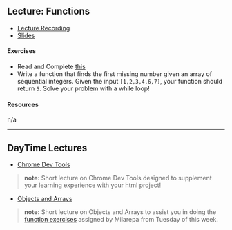 ## Lecture: Functions

- [Lecture Recording](https://vimeo.com/341840527/67997ff765)
- [Slides](https://drive.google.com/open?id=1_9yT83IEaNTReQD6xODO5vxBy0n4OCvO)

#### Exercises
- Read and Complete [this](https://www.jshero.net/en/koans/while.html)
- Write a function that finds the first missing number given an array of sequential integers. Given the input `[1,2,3,4,6,7]`, your function should return `5`. Solve your problem with a while loop!

#### Resources
n/a

---

## DayTime Lectures
- [Chrome Dev Tools](https://vimeo.com/user98715206/review/341970094/12e2d08d56)
> **note:** Short lecture on Chrome Dev Tools designed to supplement your learning experience with your html project!

- [Objects and Arrays](https://vimeo.com/341911477/cfdadd766d)
> **note:** Short lecture on Objects and Arrays to assist you in doing the [function exercises](https://gist.github.com/raym/ceaad96d3afa33d25cd418c8d057115d) assigned by Milarepa from Tuesday of this week.

